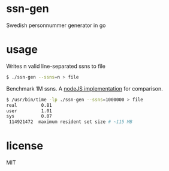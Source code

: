 # ssn-gen
Swedish personnummer generator in go

# usage
Writes n valid line-separated ssns to file

```bash
$ ./ssn-gen --ssns=n > file
```

Benchmark 1M ssns. A [nodeJS implementation](https://github.com/karlpokus/pernr/tree/fix/no-limit) for comparison.

```bash
$ /usr/bin/time -lp ./ssn-gen --ssns=1000000 > file
real         0.81
user         1.01
sys          0.07
 114921472  maximum resident set size # ~115 MB
```

# license
MIT

